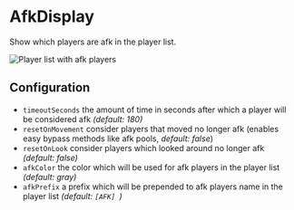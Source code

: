 # AfkDisplay

Show which players are afk in the player list.

![Player list with afk players](https://i.ibb.co/QvcSv1x/list.png)

## Configuration

- `timeoutSeconds` the amount of time in seconds after which a player will be considered afk _(default: 180)_
- `resetOnMovement` consider players that moved no longer afk (enables easy bypass methods like afk pools, _default:
  false_)
- `resetOnLook` consider players which looked around no longer afk _(default: false)_
- `afkColor` the color which will be used for afk players in the player list _(default: gray)_
- `afkPrefix` a prefix which will be prepended to afk players name in the player list _(default: `[AFK] `)_

